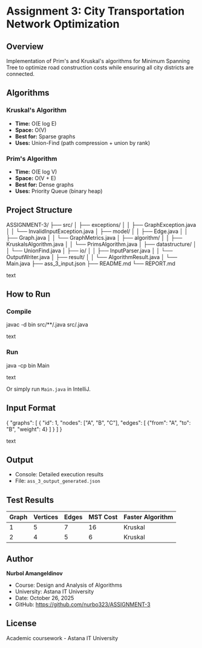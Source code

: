 # Assignment 3: City Transportation Network Optimization

## Overview
Implementation of Prim's and Kruskal's algorithms for Minimum Spanning Tree to optimize road construction costs while ensuring all city districts are connected.

## Algorithms

### Kruskal's Algorithm
- **Time:** O(E log E)
- **Space:** O(V)
- **Best for:** Sparse graphs
- **Uses:** Union-Find (path compression + union by rank)

### Prim's Algorithm
- **Time:** O(E log V)
- **Space:** O(V + E)
- **Best for:** Dense graphs
- **Uses:** Priority Queue (binary heap)

## Project Structure
ASSIGNMENT-3/
├── src/
│ ├── exceptions/
│ │ ├── GraphException.java
│ │ └── InvalidInputException.java
│ ├── model/
│ │ ├── Edge.java
│ │ ├── Graph.java
│ │ └── GraphMetrics.java
│ ├── algorithm/
│ │ ├── KruskalsAlgorithm.java
│ │ └── PrimsAlgorithm.java
│ ├── datastructure/
│ │ └── UnionFind.java
│ ├── io/
│ │ ├── InputParser.java
│ │ └── OutputWriter.java
│ ├── result/
│ │ └── AlgorithmResult.java
│ └── Main.java
├── ass_3_input.json
├── README.md
└── REPORT.md

text

## How to Run

### Compile
javac -d bin src/**/.java src/.java

text

### Run
java -cp bin Main

text

Or simply run `Main.java` in IntelliJ.

## Input Format
{
"graphs": [
{
"id": 1,
"nodes": ["A", "B", "C"],
"edges": [
{"from": "A", "to": "B", "weight": 4}
]
}
]
}

text

## Output
- Console: Detailed execution results
- File: `ass_3_output_generated.json`

## Test Results
| Graph | Vertices | Edges | MST Cost | Faster Algorithm |
|-------|----------|-------|----------|------------------|
| 1     | 5        | 7     | 16       | Kruskal          |
| 2     | 4        | 5     | 6        | Kruskal          |

## Author
**Nurbol Amangeldinov**
- Course: Design and Analysis of Algorithms
- University: Astana IT University
- Date: October 26, 2025
- GitHub: https://github.com/nurbo323/ASSIGNMENT-3

## License
Academic coursework - Astana IT University